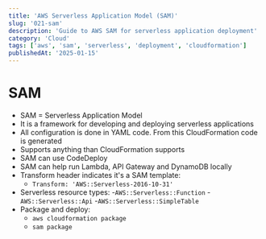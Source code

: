 ```yaml
---
title: 'AWS Serverless Application Model (SAM)'
slug: '021-sam'
description: 'Guide to AWS SAM for serverless application deployment'
category: 'Cloud'
tags: ['aws', 'sam', 'serverless', 'deployment', 'cloudformation']
publishedAt: '2025-01-15'
---
```


# SAM

- SAM = Serverless Application Model
- It is a framework for developing and deploying serverless applications
- All configuration is done in YAML code. From this CloudFormation code is generated
- Supports anything than CloudFormation supports
- SAM can use CodeDeploy
- SAM can help run Lambda, API Gateway and DynamoDB locally
- Transform header indicates it's a SAM template:
  - `Transform: 'AWS::Serverless-2016-10-31'`
- Serverless resource types: -`AWS::Serverless::Function` -`AWS::Serverless::Api` -`AWS::Serverless::SimpleTable`
- Package and deploy:
  - `aws cloudformation package`
  - `sam package`
